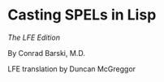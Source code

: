 # Casting SPELs in Lisp

*The LFE Edition*

By Conrad Barski, M.D.

LFE translation by Duncan McGreggor


